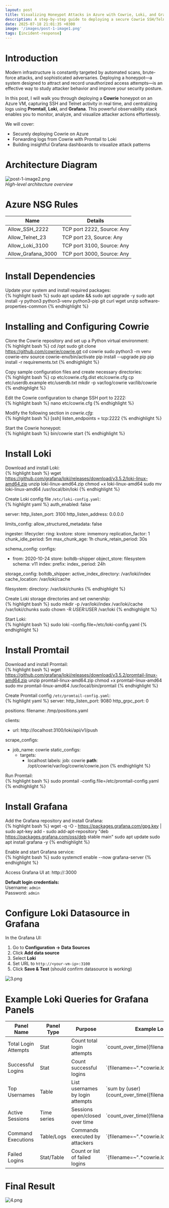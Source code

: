 ```yaml
---
layout: post
title: Visualizing Honeypot Attacks in Azure with Cowrie, Loki, and Grafana Dashboards
description: A step-by-step guide to deploying a secure Cowrie SSH/Telnet honeypot on Azure, forwarding logs with Promtail and Loki, and visualizing attacker activity in Grafana.
date: 2025-07-18 21:01:35 +0300
image: '/images/post-1-image1.png'
tags: [incident-response]
---
```


# Introduction

Modern infrastructure is constantly targeted by automated scans, brute-force attacks, and sophisticated adversaries. Deploying a honeypot—a system designed to attract and record unauthorized access attempts—is an effective way to study attacker behavior and improve your security posture.

In this post, I will walk you through deploying a **Cowrie** honeypot on an Azure VM, capturing SSH and Telnet activity in real time, and centralizing logs using **Promtail**, **Loki**, and **Grafana**. This powerful observability stack enables you to monitor, analyze, and visualize attacker actions effortlessly.

We will cover:

- Securely deploying Cowrie on Azure  
- Forwarding logs from Cowrie with Promtail to Loki  
- Building insightful Grafana dashboards to visualize attack patterns  

# Architecture Diagram

![post-1-image2.png]({{site.baseurl}}/images/post-1-image2.png)  
*High-level architecture overview*

# Azure NSG Rules

| Name                | Details                      |
|---------------------|------------------------------|
| Allow_SSH_2222      | TCP port 2222, Source: Any   |
| Allow_Telnet_23     | TCP port 23, Source: Any     |
| Allow_Loki_3100     | TCP port 3100, Source: Any   |
| Allow_Grafana_3000  | TCP port 3000, Source: Any   |

# Install Dependencies

Update your system and install required packages:  
{% highlight bash %}
sudo apt update && sudo apt upgrade -y
sudo apt install -y python3 python3-venv python3-pip git curl wget unzip software-properties-common
{% endhighlight %}

# Installing and Configuring Cowrie

Clone the Cowrie repository and set up a Python virtual environment:  
{% highlight bash %}
cd /opt
sudo git clone https://github.com/cowrie/cowrie.git
cd cowrie
sudo python3 -m venv cowrie-env
source cowrie-env/bin/activate
pip install --upgrade pip
pip install -r requirements.txt
{% endhighlight %}

Copy sample configuration files and create necessary directories:  
{% highlight bash %}
cp etc/cowrie.cfg.dist etc/cowrie.cfg
cp etc/userdb.example etc/userdb.txt
mkdir -p var/log/cowrie var/lib/cowrie
{% endhighlight %}

Edit the Cowrie configuration to change SSH port to 2222:  
{% highlight bash %}
nano etc/cowrie.cfg
{% endhighlight %}

Modify the following section in *cowrie.cfg*:  
{% highlight bash %}
[ssh]
listen_endpoints = tcp:2222
{% endhighlight %}

Start the Cowrie honeypot:  
{% highlight bash %}
bin/cowrie start
{% endhighlight %}

# Install Loki

Download and install Loki:  
{% highlight bash %}
wget https://github.com/grafana/loki/releases/download/v3.5.2/loki-linux-amd64.zip
unzip loki-linux-amd64.zip
chmod +x loki-linux-amd64
sudo mv loki-linux-amd64 /usr/local/bin/loki
{% endhighlight %}

Create Loki config file `/etc/loki-config.yaml`:  
{% highlight yaml %}
auth_enabled: false

server:
  http_listen_port: 3100
  http_listen_address: 0.0.0.0

limits_config:
  allow_structured_metadata: false

ingester:
  lifecycler:
    ring:
      kvstore:
        store: inmemory
  replication_factor: 1
  chunk_idle_period: 5m
  max_chunk_age: 1h
  chunk_retain_period: 30s

schema_config:
  configs:
  - from: 2020-10-24
    store: boltdb-shipper
    object_store: filesystem
    schema: v11
    index:
      prefix: index_
      period: 24h

storage_config:
  boltdb_shipper:
    active_index_directory: /var/loki/index
    cache_location: /var/loki/cache

  filesystem:
    directory: /var/loki/chunks
{% endhighlight %}

Create Loki storage directories and set ownership:  
{% highlight bash %}
sudo mkdir -p /var/loki/index /var/loki/cache /var/loki/chunks
sudo chown -R $USER:$USER /var/loki
{% endhighlight %}

Start Loki:  
{% highlight bash %}
sudo loki -config.file=/etc/loki-config.yaml
{% endhighlight %}

# Install Promtail

Download and install Promtail:  
{% highlight bash %}
wget https://github.com/grafana/loki/releases/download/v3.5.2/promtail-linux-amd64.zip
unzip promtail-linux-amd64.zip
chmod +x promtail-linux-amd64
sudo mv promtail-linux-amd64 /usr/local/bin/promtail
{% endhighlight %}

Create Promtail config `/etc/promtail-config.yaml`:  
{% highlight yaml %}
server:
  http_listen_port: 9080
  http_grpc_port: 0

positions:
  filename: /tmp/positions.yaml

clients:
  - url: http://localhost:3100/loki/api/v1/push

scrape_configs:
  - job_name: cowrie
    static_configs:
      - targets:
          - localhost
        labels:
          job: cowrie
          __path__: /opt/cowrie/var/log/cowrie/cowrie.json
{% endhighlight %}

Run Promtail:  
{% highlight bash %}
sudo promtail -config.file=/etc/promtail-config.yaml
{% endhighlight %}

# Install Grafana

Add the Grafana repository and install Grafana:  
{% highlight bash %}
wget -q -O - https://packages.grafana.com/gpg.key | sudo apt-key add -
sudo add-apt-repository "deb https://packages.grafana.com/oss/deb stable main"
sudo apt update
sudo apt install grafana -y
{% endhighlight %}

Enable and start Grafana service:  
{% highlight bash %}
sudo systemctl enable --now grafana-server
{% endhighlight %}

Access Grafana UI at: http://<your-vm-ip>:3000

**Default login credentials:**  
Username: `admin`  
Password: `admin`

# Configure Loki Datasource in Grafana

In the Grafana UI:  

1. Go to **Configuration → Data Sources**  
2. Click **Add data source**  
3. Select **Loki**  
4. Set URL to `http://<your-vm-ip>:3100`  
5. Click **Save & Test** (should confirm datasource is working)

![3.png]({{site.baseurl}}/images/3.png)

# Example Loki Queries for Grafana Panels

| Panel Name           | Panel Type   | Purpose                          | Example Loki Query                                           |
|----------------------|--------------|---------------------------------|-------------------------------------------------------------|
| Total Login Attempts  | Stat         | Count total login attempts       | `count_over_time({filename=~".*cowrie.log"} |= "login attempt" [1h])` |
| Successful Logins     | Stat         | Count successful logins          | `{filename=~".*cowrie.log"} |= "login attempt [success]"`   |
| Top Usernames        | Table        | List usernames by login attempts | `sum by (user) (count_over_time({filename=~".*cowrie.log"} | pattern "<_> login attempt [<result>] for user <user> from <_>" [1h]))` |
| Active Sessions       | Time series  | Sessions open/closed over time   | `count_over_time({filename=~".*cowrie.log"} |= "New connection" [5m])` and `count_over_time({filename=~".*cowrie.log"} |= "Session Closed" [5m])` |
| Command Executions    | Table/Logs   | Commands executed by attackers   | `{filename=~".*cowrie.log"} |= "CMD"`                       |
| Failed Logins         | Stat/Table   | Count or list of failed logins   | `{filename=~".*cowrie.log"} |= "login attempt [failed]"`   |

# Final Result

![4.png]({{site.baseurl}}/images/4.png)
